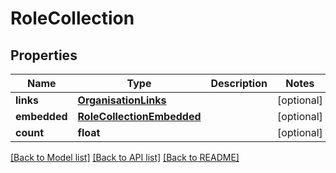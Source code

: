 # RoleCollection

## Properties
Name | Type | Description | Notes
------------ | ------------- | ------------- | -------------
**links** | [**OrganisationLinks**](OrganisationLinks.md) |  | [optional] 
**embedded** | [**RoleCollectionEmbedded**](RoleCollectionEmbedded.md) |  | [optional] 
**count** | **float** |  | [optional] 

[[Back to Model list]](../README.md#documentation-for-models) [[Back to API list]](../README.md#documentation-for-api-endpoints) [[Back to README]](../README.md)


